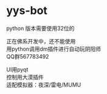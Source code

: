 # yys-bot

python 版本需要使用32位的


正在佛系开发中，还不能使用  
用python调用dm插件进行自动玩阴阳师  
QQ群567783492  


UI用pyqt  
控制用大漠插件  
适配模拟器：夜深/雷电/MUMU  

